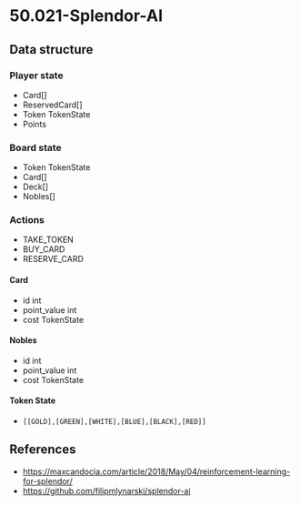 # 50.021-Splendor-AI

## Data structure

### Player state
- Card[]
- ReservedCard[]
- Token TokenState
- Points

### Board state
- Token TokenState
- Card[]
- Deck[]
- Nobles[]

### Actions
- TAKE_TOKEN
- BUY_CARD
- RESERVE_CARD

#### Card
- id int
- point_value int
- cost TokenState

#### Nobles
- id int
- point_value int
- cost TokenState

#### Token State
 - `[[GOLD],[GREEN],[WHITE],[BLUE],[BLACK],[RED]]`


## References
- https://maxcandocia.com/article/2018/May/04/reinforcement-learning-for-splendor/
- https://github.com/filipmlynarski/splendor-ai